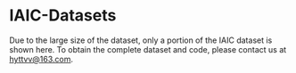 # IAIC-Datasets
Due to the large size of the dataset, only a portion of the IAIC dataset is shown here. To obtain the complete dataset and code, please contact us at hyttvv@163.com.
